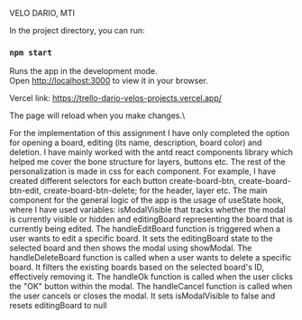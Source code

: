 VELO DARIO, MTI

In the project directory, you can run:

### `npm start`

Runs the app in the development mode.\
Open [http://localhost:3000](http://localhost:3000) to view it in your browser.

Vercel link: https://trello-dario-velos-projects.vercel.app/

The page will reload when you make changes.\

For the implementation of this assignment I have only completed the option
for opening a board, editing (its name, description, board color) and deletion.
I have mainly worked with the antd react components library which helped me cover the bone structure for layers, buttons etc.
The rest of the personalization is made in css for each component.
For example, I have created different selectors for each button create-board-btn, create-board-btn-edit, create-board-btn-delete;
for the header, layer etc.
The main component for the general logic of the app is the usage of useState hook, where I have used variables:
isModalVisible that tracks whether the modal is currently visible or hidden and editingBoard representing the board that is currently being edited. The handleEditBoard function is triggered when a user wants to edit a specific board. It sets the editingBoard state to the selected board and then shows the modal using showModal. The handleDeleteBoard function is called when a user wants to delete a specific board. It filters the existing boards based on the selected board's ID, effectively removing it. The handleOk function is called when the user clicks the "OK" button within the modal. The handleCancel function is called when the user cancels or closes the modal. It sets isModalVisible to false and resets editingBoard to null
